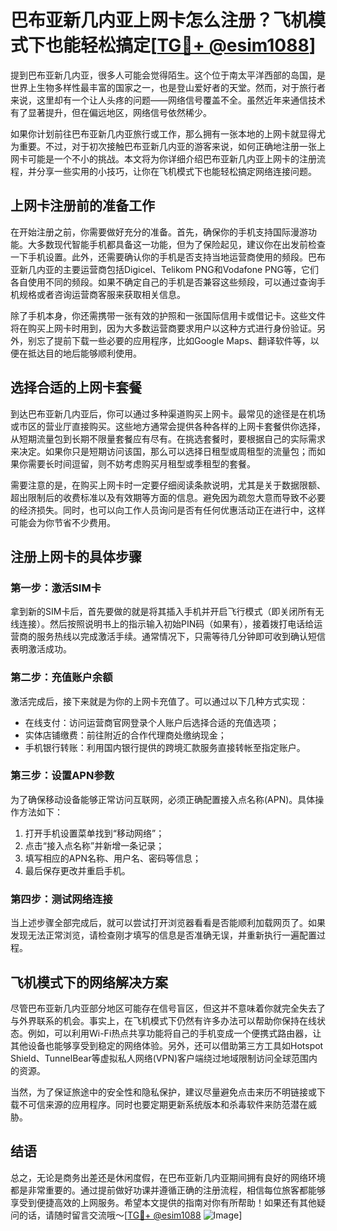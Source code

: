 # 巴布亚新几内亚上网卡怎么注册？飞机模式下也能轻松搞定[[TG💪+ @esim1088](https://t.me/s/esim1088)]

提到巴布亚新几内亚，很多人可能会觉得陌生。这个位于南太平洋西部的岛国，是世界上生物多样性最丰富的国家之一，也是登山爱好者的天堂。然而，对于旅行者来说，这里却有一个让人头疼的问题——网络信号覆盖不全。虽然近年来通信技术有了显著提升，但在偏远地区，网络信号依然稀少。

如果你计划前往巴布亚新几内亚旅行或工作，那么拥有一张本地的上网卡就显得尤为重要。不过，对于初次接触巴布亚新几内亚的游客来说，如何正确地注册一张上网卡可能是一个不小的挑战。本文将为你详细介绍巴布亚新几内亚上网卡的注册流程，并分享一些实用的小技巧，让你在飞机模式下也能轻松搞定网络连接问题。

## 上网卡注册前的准备工作

在开始注册之前，你需要做好充分的准备。首先，确保你的手机支持国际漫游功能。大多数现代智能手机都具备这一功能，但为了保险起见，建议你在出发前检查一下手机设置。此外，还需要确认你的手机是否支持当地运营商使用的频段。巴布亚新几内亚的主要运营商包括Digicel、Telikom PNG和Vodafone PNG等，它们各自使用不同的频段。如果不确定自己的手机是否兼容这些频段，可以通过查询手机规格或者咨询运营商客服来获取相关信息。

除了手机本身，你还需携带一张有效的护照和一张国际信用卡或借记卡。这些文件将在购买上网卡时用到，因为大多数运营商要求用户以这种方式进行身份验证。另外，别忘了提前下载一些必要的应用程序，比如Google Maps、翻译软件等，以便在抵达目的地后能够顺利使用。

## 选择合适的上网卡套餐

到达巴布亚新几内亚后，你可以通过多种渠道购买上网卡。最常见的途径是在机场或市区的营业厅直接购买。这些地方通常会提供各种各样的上网卡套餐供你选择，从短期流量包到长期不限量套餐应有尽有。在挑选套餐时，要根据自己的实际需求来决定。如果你只是短期访问该国，那么可以选择日租型或周租型的流量包；而如果你需要长时间逗留，则不妨考虑购买月租型或季租型的套餐。

需要注意的是，在购买上网卡时一定要仔细阅读条款说明，尤其是关于数据限额、超出限制后的收费标准以及有效期等方面的信息。避免因为疏忽大意而导致不必要的经济损失。同时，也可以向工作人员询问是否有任何优惠活动正在进行中，这样可能会为你节省不少费用。

## 注册上网卡的具体步骤

### 第一步：激活SIM卡
拿到新的SIM卡后，首先要做的就是将其插入手机并开启飞行模式（即关闭所有无线连接）。然后按照说明书上的指示输入初始PIN码（如果有），接着拨打电话给运营商的服务热线以完成激活手续。通常情况下，只需等待几分钟即可收到确认短信表明激活成功。

### 第二步：充值账户余额
激活完成后，接下来就是为你的上网卡充值了。可以通过以下几种方式实现：
- 在线支付：访问运营商官网登录个人账户后选择合适的充值选项；
- 实体店铺缴费：前往附近的合作代理商处缴纳现金；
- 手机银行转账：利用国内银行提供的跨境汇款服务直接转帐至指定账户。

### 第三步：设置APN参数
为了确保移动设备能够正常访问互联网，必须正确配置接入点名称(APN)。具体操作方法如下：
1. 打开手机设置菜单找到“移动网络”；
2. 点击“接入点名称”并新增一条记录；
3. 填写相应的APN名称、用户名、密码等信息；
4. 最后保存更改并重启手机。

### 第四步：测试网络连接
当上述步骤全部完成后，就可以尝试打开浏览器看看是否能顺利加载网页了。如果发现无法正常浏览，请检查刚才填写的信息是否准确无误，并重新执行一遍配置过程。

## 飞机模式下的网络解决方案

尽管巴布亚新几内亚部分地区可能存在信号盲区，但这并不意味着你就完全失去了与外界联系的机会。事实上，在飞机模式下仍然有许多办法可以帮助你保持在线状态。例如，可以利用Wi-Fi热点共享功能将自己的手机变成一个便携式路由器，让其他设备也能够享受到稳定的网络体验。另外，还可以借助第三方工具如Hotspot Shield、TunnelBear等虚拟私人网络(VPN)客户端绕过地域限制访问全球范围内的资源。

当然，为了保证旅途中的安全性和隐私保护，建议尽量避免点击来历不明链接或下载不可信来源的应用程序。同时也要定期更新系统版本和杀毒软件来防范潜在威胁。

## 结语

总之，无论是商务出差还是休闲度假，在巴布亚新几内亚期间拥有良好的网络环境都是非常重要的。通过提前做好功课并遵循正确的注册流程，相信每位旅客都能够享受到便捷高效的上网服务。希望本文提供的指南对你有所帮助！如果还有其他疑问的话，请随时留言交流哦～[[TG💪+ @esim1088](https://t.me/s/esim1088) ![Image](https://i.postimg.cc/4NQfJmqS/Snipaste-2025-05-13-00-14-12.png)]
